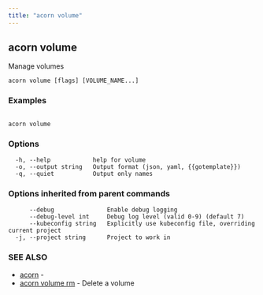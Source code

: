 ```yaml
---
title: "acorn volume"
---
```

## acorn volume

Manage volumes

```
acorn volume [flags] [VOLUME_NAME...]
```

### Examples

```

acorn volume
```

### Options

```
  -h, --help            help for volume
  -o, --output string   Output format (json, yaml, {{gotemplate}})
  -q, --quiet           Output only names
```

### Options inherited from parent commands

```
      --debug               Enable debug logging
      --debug-level int     Debug log level (valid 0-9) (default 7)
      --kubeconfig string   Explicitly use kubeconfig file, overriding current project
  -j, --project string      Project to work in
```

### SEE ALSO

* [acorn](acorn.md)	 - 
* [acorn volume rm](acorn_volume_rm.md)	 - Delete a volume

